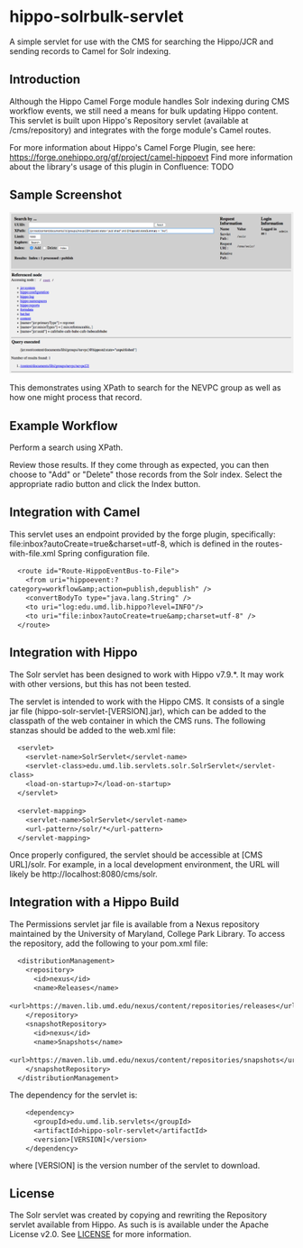 # hippo-solrbulk-servlet

A simple servlet for use with the CMS for searching the Hippo/JCR and sending records to Camel for Solr indexing.

## Introduction

Although the Hippo Camel Forge module handles Solr indexing during CMS workflow events, we still need a means for bulk updating Hippo content.  This servlet is built upon Hippo's Repository servlet (available at /cms/repository) and integrates with the forge module's Camel routes.

For more information about Hippo's Camel Forge Plugin, see here: https://forge.onehippo.org/gf/project/camel-hippoevt
Find more information about the library's usage of this plugin in Confluence: TODO

## Sample Screenshot

![sample screenshot](docs/screenshot1.png)

This demonstrates using XPath to search for the NEVPC group as well as how one might process that record.

## Example Workflow

Perform a search using XPath.

Review those results.  If they come through as expected, you can then choose to "Add" or "Delete" those records from the Solr index.  Select the appropriate radio button and click the Index button.

## Integration with Camel

This servlet uses an endpoint provided by the forge plugin, specifically: file:inbox?autoCreate=true&charset=utf-8, which is defined in the routes-with-file.xml Spring configuration file.

```
  <route id="Route-HippoEventBus-to-File">
    <from uri="hippoevent:?category=workflow&amp;action=publish,depublish" />
    <convertBodyTo type="java.lang.String" />
    <to uri="log:edu.umd.lib.hippo?level=INFO"/>
    <to uri="file:inbox?autoCreate=true&amp;charset=utf-8" />
  </route>
```

## Integration with Hippo

The Solr servlet has been designed to work with Hippo v7.9.*. It may work with other versions, but this has not been tested.

The servlet is intended to work with the Hippo CMS. It consists of a single jar file (hippo-solr-servlet-[VERSION].jar), which can be added to the classpath of the web container in which the CMS runs. The following stanzas should be added to the web.xml file:

```
  <servlet>
    <servlet-name>SolrServlet</servlet-name>
    <servlet-class>edu.umd.lib.servlets.solr.SolrServlet</servlet-class>
    <load-on-startup>7</load-on-startup>
  </servlet>
 
  <servlet-mapping>
    <servlet-name>SolrServlet</servlet-name>
    <url-pattern>/solr/*</url-pattern>
  </servlet-mapping> 
```
Once properly configured, the servlet should be accessible at [CMS URL]/solr. For example, in a local development environment, the URL will likely be http://localhost:8080/cms/solr.

## Integration with a Hippo Build

The Permissions servlet jar file is available from a Nexus repository maintained by the University of Maryland, College Park Library. To access the repository, add the following to your pom.xml file:

```
  <distributionManagement>
    <repository>
      <id>nexus</id>
      <name>Releases</name>
      <url>https://maven.lib.umd.edu/nexus/content/repositories/releases</url>
    </repository>
    <snapshotRepository>
      <id>nexus</id>
      <name>Snapshots</name>
      <url>https://maven.lib.umd.edu/nexus/content/repositories/snapshots</url>
    </snapshotRepository>
  </distributionManagement>
```

The dependency for the servlet is:

```
    <dependency>
      <groupId>edu.umd.lib.servlets</groupId>
      <artifactId>hippo-solr-servlet</artifactId>
      <version>[VERSION]</version>
    </dependency>
```
where [VERSION] is the version number of the servlet to download.

## License

The Solr servlet was created by copying and rewriting the Repository servlet available from Hippo. As such is is available under the Apache License v2.0. See [LICENSE]() for more information.

